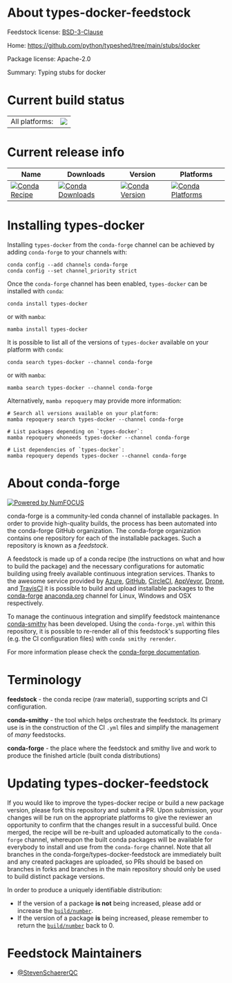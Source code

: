 About types-docker-feedstock
============================

Feedstock license: [BSD-3-Clause](https://github.com/conda-forge/types-docker-feedstock/blob/main/LICENSE.txt)

Home: https://github.com/python/typeshed/tree/main/stubs/docker

Package license: Apache-2.0

Summary: Typing stubs for docker

Current build status
====================


<table><tr><td>All platforms:</td>
    <td>
      <a href="https://dev.azure.com/conda-forge/feedstock-builds/_build/latest?definitionId=25957&branchName=main">
        <img src="https://dev.azure.com/conda-forge/feedstock-builds/_apis/build/status/types-docker-feedstock?branchName=main">
      </a>
    </td>
  </tr>
</table>

Current release info
====================

| Name | Downloads | Version | Platforms |
| --- | --- | --- | --- |
| [![Conda Recipe](https://img.shields.io/badge/recipe-types--docker-green.svg)](https://anaconda.org/conda-forge/types-docker) | [![Conda Downloads](https://img.shields.io/conda/dn/conda-forge/types-docker.svg)](https://anaconda.org/conda-forge/types-docker) | [![Conda Version](https://img.shields.io/conda/vn/conda-forge/types-docker.svg)](https://anaconda.org/conda-forge/types-docker) | [![Conda Platforms](https://img.shields.io/conda/pn/conda-forge/types-docker.svg)](https://anaconda.org/conda-forge/types-docker) |

Installing types-docker
=======================

Installing `types-docker` from the `conda-forge` channel can be achieved by adding `conda-forge` to your channels with:

```
conda config --add channels conda-forge
conda config --set channel_priority strict
```

Once the `conda-forge` channel has been enabled, `types-docker` can be installed with `conda`:

```
conda install types-docker
```

or with `mamba`:

```
mamba install types-docker
```

It is possible to list all of the versions of `types-docker` available on your platform with `conda`:

```
conda search types-docker --channel conda-forge
```

or with `mamba`:

```
mamba search types-docker --channel conda-forge
```

Alternatively, `mamba repoquery` may provide more information:

```
# Search all versions available on your platform:
mamba repoquery search types-docker --channel conda-forge

# List packages depending on `types-docker`:
mamba repoquery whoneeds types-docker --channel conda-forge

# List dependencies of `types-docker`:
mamba repoquery depends types-docker --channel conda-forge
```


About conda-forge
=================

[![Powered by
NumFOCUS](https://img.shields.io/badge/powered%20by-NumFOCUS-orange.svg?style=flat&colorA=E1523D&colorB=007D8A)](https://numfocus.org)

conda-forge is a community-led conda channel of installable packages.
In order to provide high-quality builds, the process has been automated into the
conda-forge GitHub organization. The conda-forge organization contains one repository
for each of the installable packages. Such a repository is known as a *feedstock*.

A feedstock is made up of a conda recipe (the instructions on what and how to build
the package) and the necessary configurations for automatic building using freely
available continuous integration services. Thanks to the awesome service provided by
[Azure](https://azure.microsoft.com/en-us/services/devops/), [GitHub](https://github.com/),
[CircleCI](https://circleci.com/), [AppVeyor](https://www.appveyor.com/),
[Drone](https://cloud.drone.io/welcome), and [TravisCI](https://travis-ci.com/)
it is possible to build and upload installable packages to the
[conda-forge](https://anaconda.org/conda-forge) [anaconda.org](https://anaconda.org/)
channel for Linux, Windows and OSX respectively.

To manage the continuous integration and simplify feedstock maintenance
[conda-smithy](https://github.com/conda-forge/conda-smithy) has been developed.
Using the ``conda-forge.yml`` within this repository, it is possible to re-render all of
this feedstock's supporting files (e.g. the CI configuration files) with ``conda smithy rerender``.

For more information please check the [conda-forge documentation](https://conda-forge.org/docs/).

Terminology
===========

**feedstock** - the conda recipe (raw material), supporting scripts and CI configuration.

**conda-smithy** - the tool which helps orchestrate the feedstock.
                   Its primary use is in the construction of the CI ``.yml`` files
                   and simplify the management of *many* feedstocks.

**conda-forge** - the place where the feedstock and smithy live and work to
                  produce the finished article (built conda distributions)


Updating types-docker-feedstock
===============================

If you would like to improve the types-docker recipe or build a new
package version, please fork this repository and submit a PR. Upon submission,
your changes will be run on the appropriate platforms to give the reviewer an
opportunity to confirm that the changes result in a successful build. Once
merged, the recipe will be re-built and uploaded automatically to the
`conda-forge` channel, whereupon the built conda packages will be available for
everybody to install and use from the `conda-forge` channel.
Note that all branches in the conda-forge/types-docker-feedstock are
immediately built and any created packages are uploaded, so PRs should be based
on branches in forks and branches in the main repository should only be used to
build distinct package versions.

In order to produce a uniquely identifiable distribution:
 * If the version of a package **is not** being increased, please add or increase
   the [``build/number``](https://docs.conda.io/projects/conda-build/en/latest/resources/define-metadata.html#build-number-and-string).
 * If the version of a package **is** being increased, please remember to return
   the [``build/number``](https://docs.conda.io/projects/conda-build/en/latest/resources/define-metadata.html#build-number-and-string)
   back to 0.

Feedstock Maintainers
=====================

* [@StevenSchaererQC](https://github.com/StevenSchaererQC/)

